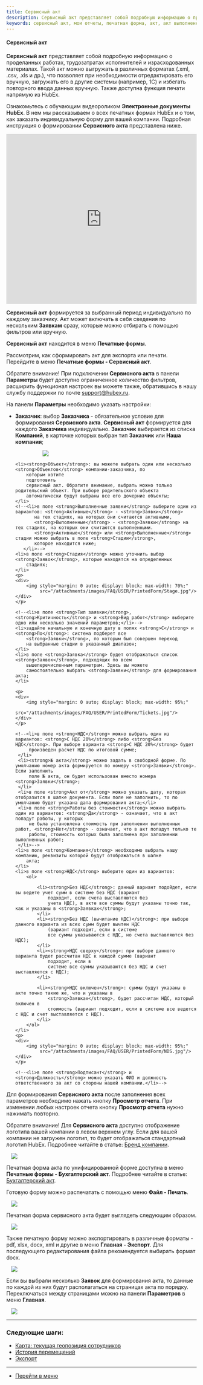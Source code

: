 ```yaml
---
title: Сервисный акт
description: Сервисный акт представляет собой подробную информацию о проделанных работах, трудозатратах исполнителей и израсходованных материалах. Такой акт можно выгружать в различных форматах (.xml, .csv, .excel и др.), что позволяет при необходимости отредактировать его вручную, загружать его в другие системы (например, 1С) и избегать повторного ввода данных вручную.
keywords: сервисный акт, мои отчеты, печатная форма, акт, акт выполненных работ, акт для заказчика, hubex, хабекс, хубекс, хабикс
---
```


#### Сервисный акт

<html>
<meta charset="utf-8">

</html>

<body>
<p><strong>Сервисный акт</strong> представляет собой подробную информацию о проделанных работах, трудозатратах
    исполнителей и
    израсходованных материалах. Такой акт можно выгружать в различных форматах (.xml, .csv, .xls и др.), что позволяет
    при необходимости отредактировать его вручную, загружать его в другие системы (например,
    1С) и избегать повторного ввода данных вручную. Также доступна функция печати напрямую из HubEx.</p>

<p>Ознакомьтесь с обучающим видеороликом <strong>Электронные документы HubEx</strong>. В нем мы рассказываем о всех
    печатных формах HubEx и о том, как заказать индивидуальную форму для вашей компании. Подробная инструкция о
    формировании <strong>Сервисного акта</strong> представлена ниже. </p>
<iframe src="https://www.youtube.com/embed/WhKGc-GrOjI" width="100%" height="450px" frameborder="0"
        allowfullscreen="allowfullscreen"></iframe>

<p><strong>Сервисный акт</strong> формируется за выбранный период индивидуально по каждому заказчику.
    Акт может включать в себя сведения по
    нескольким <strong>Заявкам</strong> сразу, которые можно отбирать с помощью фильтров или вручную. </p>
<p><strong>Сервисный акт</strong> находится в меню <strong>Печатные формы</strong>.</p>
<p>Рассмотрим, как сформировать акт для экспорта или печати. Перейдите в меню <strong>Печатные формы - Сервисный
    акт</strong>. </p>

<p>Обратите внимание! При подключении <strong>Сервисного акта</strong> в панели <strong>Параметры</strong> будет
    доступно ограниченное количество фильтров, расширить функционал настроек вы можете также, обратившись в нашу службу
    поддержки по почте <a
            href="mailto:support@hubex.ru" target="_blank" rel="noopener">
        support@hubex.ru</a>.</p>

<p>На панели <strong>Параметры</strong> необходимо указать настройки:</p>
<ul>
    <li><strong>Заказчик</strong>: выбор <strong>Заказчика</strong> - обязательное условие для формирования <strong>Сервисного
        акта</strong>. <strong>Сервисный акт</strong> формируется для
        каждого <strong>Заказчика</strong> индивидуально. <strong>Заказчик</strong> выбирается из списка <strong>Компаний</strong>,
        в карточке которых выбран тип <strong>Заказчик</strong>
        или <strong>Наша компания</strong>;
    </li>
    <p>
    <div>
        <img style="margin: 0 auto; display: block; max-width: 70%;"
             src="/attachments/images/FAQ/USER/PrintedForm/Customer.jpg"/>
    </div>
    </p>

    <li><strong>Объект</strong>: вы можете выбрать один или несколько <strong>Объектов</strong> компании-заказчика, по
        которым хотите
        подготовить
        сервисный акт. Обратите внимание, выбрать можно только родительский объект. При выборе родительского объекта
        автоматически будут выбраны все его дочерние объекты;
    </li>
    <!--<li>в поле <strong>Выполненные заявки</strong> выберите один из вариантов: <strong>Активные</strong> - <strong>Заявки</strong>
           на тех стадиях, на которых они считаются активными,
           <strong>Выполненные</strong> - <strong>Заявки</strong> на тех стадиях, на которых они считаются выполненными.
           <strong>Активные</strong> или <strong>Выполненные</strong> стадии можно выбрать в поле <strong>Стадии</strong>,
           которое находится ниже;
       </li>-->
    <li>в поле <strong>Стадия</strong> можно уточнить выбор <strong>Заявок</strong>, которые находятся на определенных
        стадиях;
    </li>
    <p>
    <div>
        <img style="margin: 0 auto; display: block; max-width: 70%;"
             src="/attachments/images/FAQ/USER/PrintedForm/Stage.jpg"/>
    </div>
    </p>

    <!--<li>в поле <strong>Тип заявки</strong>, <strong>Критичность</strong> и <strong>Вид работ</strong> выберите одно или несколько значений параметров;</li>-->
    <li>задайте начальную и конечную дату в полях <strong>С</strong> и <strong>По</strong>: система подберет все
        <strong>Заявки</strong>, по которым был совершен переход
        на выбранные стадии в указанный диапазон;
    </li>
    <li>в поле <strong>Заявка</strong> будет отображаться список <strong>Заявок</strong>, подходящих по всем
        вышеперечисленным параметрам. Здесь вы можете
        самостоятельно выбрать <strong>Заявки</strong> для формирования акта;
    </li>

    <p>
    <div>
        <img style="margin: 0 auto; display: block; max-width: 95%;"
             src="/attachments/images/FAQ/USER/PrintedForm/Tickets.jpg"/>
    </div>
    </p>

    <!--<li>в поле <strong>НДС</strong> можно выбрать один из вариантов: <strong>С НДС 20%</strong> либо <strong>Без НДС</strong>. При выборе варианта <strong>С НДС 20%</strong> будет
         произведен расчет НДС по итоговой сумме;
     </li>
     <li><strong>№ акта</strong> можно задать в свободной форме. По умолчанию номер акта формируется по номеру <strong>Заявки</strong>. Если заполнить
         поле № акта, он будет использован вместо номера <strong>Заявки</strong>;
     </li>
     <li>в поле <strong>Акт от</strong> можно указать дату, которая отобразится в шапке документа. Если поле не заполнить, то по умолчанию будет указана дата формирования акта;</li>
     <li>в поле <strong>Работы без стоимости</strong> можно выбрать один из вариантов: <strong>Да</strong> - означает, что в акт попадут работы, у которых
         не была установлена стоимость при заполнении выполненных работ, <strong>Нет</strong> - означает, что в акт попадут только те
         работы, стоимость которых была заполнена при заполнении выполненных работ;
     </li>-->
    <li>в поле <strong>Компания</strong> необходимо выбрать нашу компанию, реквизиты которой будут отображаться в шапке
        акта;
    </li>
    <li>в поле <strong>НДС</strong> выберите один из вариантов:
        <ol>

            <li><strong>Без НДС</strong>: данный вариант подойдет, если вы ведете учет сумм в системе без НДС (вариант
                подходит, если счета выставляются без
                учета НДС), в акте все суммы будут указаны точно так, как и указаны в <strong>Заявках</strong>;
            </li>
            <li><strong>Без НДС (вычитание НДС)</strong>: при выборе данного варианта из всех сумм будет вычтен НДС
                (вариант подходит, если в системе
                все суммы указываются с НДС, но счета выставляются без НДС);
            </li>
            <li><strong>НДС сверху</strong>: при выборе данного варианта будет рассчитан НДС к каждой сумме (вариант
                подходит, если в
                системе все суммы указываются без НДС и счет выставляется с НДС);
            </li>

            <li><strong>НДС включен</strong>: суммы будут указаны в акте точно такие же, что и указаны в
                <strong>Заявках</strong>, будет рассчитан НДС, который включен в
                стоимость (вариант подходит, если в системе все ведется с НДС и счет выставляется с НДС).
            </li>
        </ol>
    </li>
    <p>
    <div>
        <img style="margin: 0 auto; display: block; max-width: 95%;"
             src="/attachments/images/FAQ/USER/PrintedForm/NDS.jpg"/>
    </div>
    </p>

    <!--<li>в поле <strong>Подписант</strong> и <strong>Должность</strong> можно указать ФИО и должность ответственного за акт со стороны нашей компании.</li>-->

</ul>
<p>Для формирования <strong>Сервисного акта</strong> после заполнения всех параметров необходимо нажать кнопку <strong>Просмотр
    отчета</strong>. При изменении любых настроек отчета кнопку <strong>Просмотр отчета</strong> нужно нажимать
    повторно.</p>

<p>Обратите внимание! Для <strong>Сервисного акта</strong> доступно отображение логотипа вашей компании в левом верхнем
    углу. Если для вашей компании не загружен логотип, то будет отображаться стандартный логотип HubEx. Подробнее
    читайте в статье: <a href="https://wiki.hubex.ru/docs/FAQ/RU/user/Branding.html">Бренд компании</a>.</p>

<div>
    <img style="margin: 0 auto; display: block; max-width: 95%;"
         src="/attachments/images/FAQ/USER/PrintedForm/PrintedForm.jpg"/>
</div>

<p>Печатная форма акта по унифицированной форме доступна в меню <strong>Печатные формы - Бухгалтерский акт</strong>.
    Подробнее читайте в статье: <a href="https://wiki.hubex.ru/docs/FAQ/RU/user/PrintedFormActOfAccounting.html">Бухгалтерский
        акт</a>.</p>

<p>Готовую форму можно распечатать с помощью меню <strong>Файл - Печать</strong>. </p>

<div>
    <img style="margin: 0 auto; display: block; max-width: 95%;"
         src="/attachments/images/FAQ/USER/PrintedForm/Print.jpg"/>
</div>
<p>Печатная форма сервисного акта будет выглядеть следующим образом. </p>
<div>
    <img style="margin: 0 auto; display: block; max-width: 95%;"
         src="/attachments/images/FAQ/USER/PrintedForm/PrintForm.jpg"/>
</div>

<p>Также печатную форму можно экспортировать в различные форматы - pdf, xlsx, docx, xml и другие в меню <strong>Главная
    - Экспорт</strong>. Для последующего редактирования файла рекомендуется выбирать формат docx.</p>

<div>
    <img style="margin: 0 auto; display: block; max-width: 95%;"
         src="/attachments/images/FAQ/USER/PrintedForm/Export.jpg"/>
</div>

<p>Если вы выбрали несколько <strong>Заявок</strong> для формирования акта, то данные по каждой из них будут
    располагаться на страницах акта по порядку. Переключаться между страницами можно на панели
    <strong>Параметров</strong> в меню <strong>Главная</strong>.</p>
<div>
    <img style="margin: 0 auto; display: block; max-width: 95%;"
         src="/attachments/images/FAQ/USER/PrintedForm/PrintedForm2.jpg"/>
</div>

</body>


___
### Следующие шаги:
- [Карта: текущая геопозиция сотрудников](./GeoPosition.md)
- [История перемещений](./Geotracking.md)
- [Экспорт](./Export.md)

____
- [Перейти в меню](http://wiki.hubex.ru)
